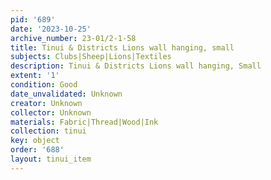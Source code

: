 ```yaml
---
pid: '689'
date: '2023-10-25'
archive_number: 23-01/2-1-58
title: Tinui & Districts Lions wall hanging, small
subjects: Clubs|Sheep|Lions|Textiles
description: Tinui & Districts Lions wall hanging, Small
extent: '1'
condition: Good
date_unvalidated: Unknown
creator: Unknown
collector: Unknown
materials: Fabric|Thread|Wood|Ink
collection: tinui
key: object
order: '688'
layout: tinui_item
---
```

